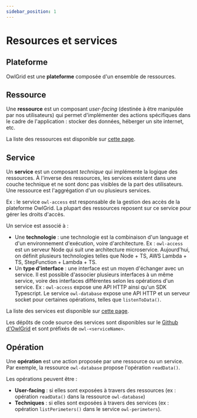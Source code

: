 ```yaml
---
sidebar_position: 1
---
```


# Resources et services

## Plateforme

OwlGrid est une **plateforme** composée d'un ensemble de ressources. 

## Ressource

Une **ressource** est un composant *user-facing* (destinée à être manipulée par nos utilisateurs) qui permet d'implémenter des actions spécifiques dans le cadre de l'application : stocker des données, héberger un site internet, etc.

La liste des ressources est disponible sur [cette page](https://www.notion.so/creastel/Components-9ec5646b1cf74a13839b7a8c83dd3e9a?pvs=4).

## Service

Un **service** est un composant *technique* qui implémente la logique des ressources. À l'inverse des ressources, les services existent dans une couche technique et ne sont donc pas visibles de la part des utilisateurs. Une ressource est l'aggrégation d'un ou plusieurs services.

Ex : le service `owl-access` est responsable de la gestion des accès de la plateforme OwlGrid. La plupart des ressources reposent sur ce service pour gérer les droits d'accès.

Un service est associé à :
- Une **technologie** : une technologie est la combinaison d'un language et d'un environnement d'exécution, voire d'architecture. Ex : `owl-access` est un serveur Node qui suit une architecture microservice. Aujourd'hui, on définit plusieurs technologies telles que Node + TS, AWS Lambda + TS, StepFunction + Lambda + TS.
- Un **type d'interface** : une interface est un moyen d'échanger avec un service. Il est possible d'associer plusieurs interfaces à un même service, voire des interfaces différentes selon les opérations d'un service. Ex : `owl-access` expose une API HTTP ainsi qu'un SDK Typescript. Le service `owl-database` expose une API HTTP et un serveur socket pour certaines opérations, telles que `listenToData()`.

La liste des services est disponible sur [cette page](https://www.notion.so/creastel/Components-9ec5646b1cf74a13839b7a8c83dd3e9a?pvs=4).

Les dépôts de code source des services sont disponibles sur le [Github d'OwlGrid](https://github.com/owlgrid) et sont préfixés de `owl-<serviceName>`.

## Opération

Une **opération** est une action proposée par une ressource ou un service. Par exemple, la ressource `owl-database` propose l'opération `readData()`.

Les opérations peuvent être :
- **User-facing** : si elles sont exposées à travers des ressources (ex : opération `readData()` dans la ressource `owl-database`)
- **Techniques** : si elles sont exposées à travers des services (ex : opération `listPerimeters()` dans le service `owl-perimeters`).